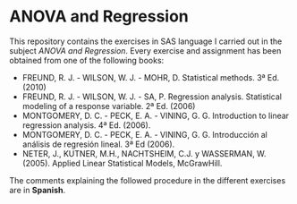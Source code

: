 # ANOVA and Regression 

This repository contains the exercises in SAS language I carried out in the subject *ANOVA and Regression*. Every exercise and assignment has been obtained from one of the following books:

- FREUND, R. J. - WILSON, W. J. - MOHR, D. Statistical methods. 3ª Ed. (2010)
- FREUND, R. J. - WILSON, W. J. - SA, P. Regression analysis. Statistical modeling of
a response variable. 2ª Ed. (2006)
-  MONTGOMERY, D. C. - PECK, E. A. - VINING, G. G. Introduction to linear regression
analysis. 4ª Ed. (2006).
- MONTGOMERY, D. C. - PECK, E. A. - VINING, G. G. Introducción al análisis de
regresión lineal. 3ª Ed (2006).
- NETER, J., KUTNER, M.H., NACHTSHEIM, C.J. y WASSERMAN, W. (2005). Applied
Linear Statistical Models, McGrawHill.


The comments explaining the followed procedure in the different exercises are in **Spanish**. 
